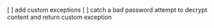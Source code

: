 [ ] add custom exceptions
[ ] catch a bad password attempt to decrypt content and return custom exception
